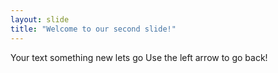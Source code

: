 ```yaml
---
layout: slide
title: "Welcome to our second slide!"
---
```

Your text something new lets go
Use the left arrow to go back!
